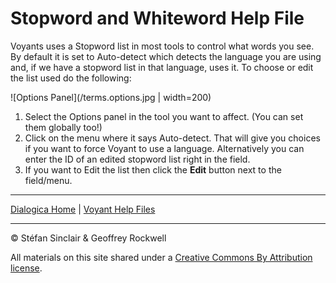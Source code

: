 # Stopword and Whiteword Help File

Voyants uses a Stopword list in most tools to control what words you see. By default it is set to Auto-detect which detects the language you are using and, if we have a stopword list in that language, uses it. To choose or edit the list used do the following:

![Options Panel](/terms.options.jpg | width=200)

1. Select the Options panel in the tool you want to affect. (You can set them globally too!)
2. Click on the menu where it says Auto-detect. That will give you choices if you want to force Voyant to use a language. Alternatively you can enter the ID of an edited stopword list right in the field.
3. If you want to Edit the list then click the **Edit** button next to the field/menu.




----

[Dialogica Home](/index.md) | [Voyant Help Files](/voyanthelp.md)

----

&copy; Stéfan Sinclair & Geoffrey Rockwell

All materials on this site shared under a [Creative Commons By Attribution license](https://creativecommons.org/licenses/by/4.0/).
